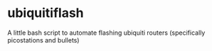 ubiquitiflash
=============

A little bash script to automate flashing ubiquiti routers (specifically picostations and bullets)
